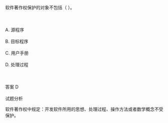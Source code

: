 <div class="detail lh2">软件著作权保护的对象不包括（  ）。<br/>
<br/><br/><br/>A. 源程序<br/><br/>B. 目标程序<br/><br/>C. 用户手册<br/><br/>D. 处理过程<br/><br/><br/><br/>答案 D<br/><br/>试题分析<br/><p>软件著作权中规定：开发软件所用的思想、处理过程、操作方法或者数学概念不受保护。<br/></p></div>
